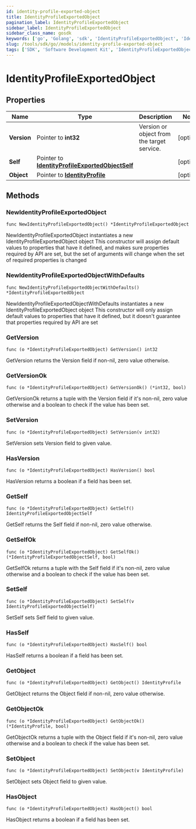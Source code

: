 ```yaml
---
id: identity-profile-exported-object
title: IdentityProfileExportedObject
pagination_label: IdentityProfileExportedObject
sidebar_label: IdentityProfileExportedObject
sidebar_class_name: gosdk
keywords: ['go', 'Golang', 'sdk', 'IdentityProfileExportedObject', 'IdentityProfileExportedObject'] 
slug: /tools/sdk/go//models/identity-profile-exported-object
tags: ['SDK', 'Software Development Kit', 'IdentityProfileExportedObject', 'IdentityProfileExportedObject']
---
```


# IdentityProfileExportedObject

## Properties

Name | Type | Description | Notes
------------ | ------------- | ------------- | -------------
**Version** | Pointer to **int32** | Version or object from the target service. | [optional] 
**Self** | Pointer to [**IdentityProfileExportedObjectSelf**](identity-profile-exported-object-self) |  | [optional] 
**Object** | Pointer to [**IdentityProfile**](identity-profile) |  | [optional] 

## Methods

### NewIdentityProfileExportedObject

`func NewIdentityProfileExportedObject() *IdentityProfileExportedObject`

NewIdentityProfileExportedObject instantiates a new IdentityProfileExportedObject object
This constructor will assign default values to properties that have it defined,
and makes sure properties required by API are set, but the set of arguments
will change when the set of required properties is changed

### NewIdentityProfileExportedObjectWithDefaults

`func NewIdentityProfileExportedObjectWithDefaults() *IdentityProfileExportedObject`

NewIdentityProfileExportedObjectWithDefaults instantiates a new IdentityProfileExportedObject object
This constructor will only assign default values to properties that have it defined,
but it doesn't guarantee that properties required by API are set

### GetVersion

`func (o *IdentityProfileExportedObject) GetVersion() int32`

GetVersion returns the Version field if non-nil, zero value otherwise.

### GetVersionOk

`func (o *IdentityProfileExportedObject) GetVersionOk() (*int32, bool)`

GetVersionOk returns a tuple with the Version field if it's non-nil, zero value otherwise
and a boolean to check if the value has been set.

### SetVersion

`func (o *IdentityProfileExportedObject) SetVersion(v int32)`

SetVersion sets Version field to given value.

### HasVersion

`func (o *IdentityProfileExportedObject) HasVersion() bool`

HasVersion returns a boolean if a field has been set.

### GetSelf

`func (o *IdentityProfileExportedObject) GetSelf() IdentityProfileExportedObjectSelf`

GetSelf returns the Self field if non-nil, zero value otherwise.

### GetSelfOk

`func (o *IdentityProfileExportedObject) GetSelfOk() (*IdentityProfileExportedObjectSelf, bool)`

GetSelfOk returns a tuple with the Self field if it's non-nil, zero value otherwise
and a boolean to check if the value has been set.

### SetSelf

`func (o *IdentityProfileExportedObject) SetSelf(v IdentityProfileExportedObjectSelf)`

SetSelf sets Self field to given value.

### HasSelf

`func (o *IdentityProfileExportedObject) HasSelf() bool`

HasSelf returns a boolean if a field has been set.

### GetObject

`func (o *IdentityProfileExportedObject) GetObject() IdentityProfile`

GetObject returns the Object field if non-nil, zero value otherwise.

### GetObjectOk

`func (o *IdentityProfileExportedObject) GetObjectOk() (*IdentityProfile, bool)`

GetObjectOk returns a tuple with the Object field if it's non-nil, zero value otherwise
and a boolean to check if the value has been set.

### SetObject

`func (o *IdentityProfileExportedObject) SetObject(v IdentityProfile)`

SetObject sets Object field to given value.

### HasObject

`func (o *IdentityProfileExportedObject) HasObject() bool`

HasObject returns a boolean if a field has been set.


